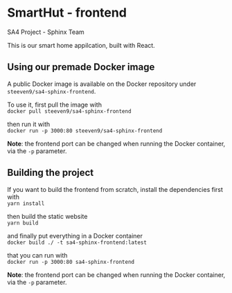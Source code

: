 # SmartHut - frontend
SA4 Project - Sphinx Team

This is our smart home appilcation, built with React.

## Using our premade Docker image
A public Docker image is available on the Docker repository under `steeven9/sa4-sphinx-frontend`.

To use it, first pull the image with\
`docker pull steeven9/sa4-sphinx-frontend`

then run it with\
`docker run -p 3000:80 steeven9/sa4-sphinx-frontend`

**Note**: the frontend port can be changed when running the Docker container, via the `-p` parameter.

## Building the project
If you want to build the frontend from scratch, install the dependencies first with\
`yarn install`

then build the static website\
`yarn build`

and finally put everything in a Docker container\
`docker build ./ -t sa4-sphinx-frontend:latest`

that you can run with\
`docker run -p 3000:80 sa4-sphinx-frontend`

**Note**: the frontend port can be changed when running the Docker container, via the `-p` parameter.

